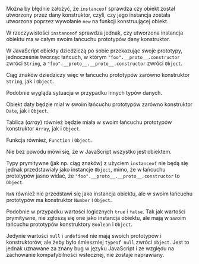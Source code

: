 Można by błędnie założyć, że `instanceof` sprawdza czy obiekt został utworzony przez dany konstruktor, czyli, czy jego instancja została utworzona poprzez wywołanie `new` na funkcji konstruującej obiekt.

W rzeczywistości `instanceof` sprawdza jednak, czy utworzona instancja obiektu ma w całym swoim łańcuchu prototypów dany konstruktor.

W JavaScript obiekty dziedziczą po sobie przekazując swoje prototypy, jednocześnie tworząc łańcuch, w którym `"foo".__proto__.constructor` zwróci `String`, a `"foo".__proto__.__proto__.constructor` zwróci `Object`.

Ciąg znaków dziedziczy więc w łańcuchu prototypów zarówno konstruktor `String`, jak i `Object`.

Podobnie wygląda sytuacja w przypadku innych typów danych.

Obiekt daty będzie miał w swoim łańcuchu prototypów zarówno konstruktor `Date`, jak i `Object`.

Tablica (_array_) również będzie miała w swoim łańcuchu prototypów konstruktor `Array`, jak i `Object`.

Funkcja również, `Function` i `Object`.

Nie bez powodu mówi się, że w JavaScript wszystko jest obiektem.

Typy prymitywne (jak np. ciąg znaków) z użyciem `instanceof` nie będą się jednak przedstawiały jako instancje `Object`, mimo, że w łańcuchu prototypów jasno widać, że `"foo".__proto__.__proto__.constructor` to `Object`.

`NaN` również nie przedstawi się jako instancja obiektu, ale w swoim łańcuchu prototypów ma konstruktor `Number` i `Object`.

Podobnie w przypadku wartości logicznych `true` i `false`. Tak jak wartości prymitywne, nie zgłoszą się one jako instancja obiektu, ale mają w swoim łańcuchu prototypów konstruktory `Boolean` i `Object`.

Jedynie wartości `null` i `undefined` nie mają swoich prototypów i konstruktorów, ale żeby było śmieszniej `typeof null` zwróci `object`. Jest to jednak uznawane za znany bug w języku JavaScript i ze względu na zachowanie kompatybilności wstecznej, nie zostaje naprawiany.
